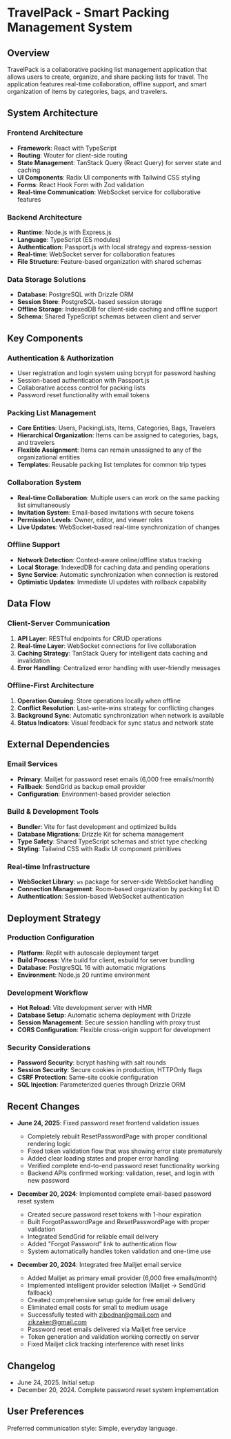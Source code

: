 # TravelPack - Smart Packing Management System

## Overview

TravelPack is a collaborative packing list management application that allows users to create, organize, and share packing lists for travel. The application features real-time collaboration, offline support, and smart organization of items by categories, bags, and travelers.

## System Architecture

### Frontend Architecture
- **Framework**: React with TypeScript
- **Routing**: Wouter for client-side routing
- **State Management**: TanStack Query (React Query) for server state and caching
- **UI Components**: Radix UI components with Tailwind CSS styling
- **Forms**: React Hook Form with Zod validation
- **Real-time Communication**: WebSocket service for collaborative features

### Backend Architecture
- **Runtime**: Node.js with Express.js
- **Language**: TypeScript (ES modules)
- **Authentication**: Passport.js with local strategy and express-session
- **Real-time**: WebSocket server for collaboration features
- **File Structure**: Feature-based organization with shared schemas

### Data Storage Solutions
- **Database**: PostgreSQL with Drizzle ORM
- **Session Store**: PostgreSQL-based session storage
- **Offline Storage**: IndexedDB for client-side caching and offline support
- **Schema**: Shared TypeScript schemas between client and server

## Key Components

### Authentication & Authorization
- User registration and login system using bcrypt for password hashing
- Session-based authentication with Passport.js
- Collaborative access control for packing lists
- Password reset functionality with email tokens

### Packing List Management
- **Core Entities**: Users, PackingLists, Items, Categories, Bags, Travelers
- **Hierarchical Organization**: Items can be assigned to categories, bags, and travelers
- **Flexible Assignment**: Items can remain unassigned to any of the organizational entities
- **Templates**: Reusable packing list templates for common trip types

### Collaboration System
- **Real-time Collaboration**: Multiple users can work on the same packing list simultaneously
- **Invitation System**: Email-based invitations with secure tokens
- **Permission Levels**: Owner, editor, and viewer roles
- **Live Updates**: WebSocket-based real-time synchronization of changes

### Offline Support
- **Network Detection**: Context-aware online/offline status tracking
- **Local Storage**: IndexedDB for caching data and pending operations
- **Sync Service**: Automatic synchronization when connection is restored
- **Optimistic Updates**: Immediate UI updates with rollback capability

## Data Flow

### Client-Server Communication
1. **API Layer**: RESTful endpoints for CRUD operations
2. **Real-time Layer**: WebSocket connections for live collaboration
3. **Caching Strategy**: TanStack Query for intelligent data caching and invalidation
4. **Error Handling**: Centralized error handling with user-friendly messages

### Offline-First Architecture
1. **Operation Queuing**: Store operations locally when offline
2. **Conflict Resolution**: Last-write-wins strategy for conflicting changes
3. **Background Sync**: Automatic synchronization when network is available
4. **Status Indicators**: Visual feedback for sync status and network state

## External Dependencies

### Email Services
- **Primary**: Mailjet for password reset emails (6,000 free emails/month)
- **Fallback**: SendGrid as backup email provider
- **Configuration**: Environment-based provider selection

### Build & Development Tools
- **Bundler**: Vite for fast development and optimized builds
- **Database Migrations**: Drizzle Kit for schema management
- **Type Safety**: Shared TypeScript schemas and strict type checking
- **Styling**: Tailwind CSS with Radix UI component primitives

### Real-time Infrastructure
- **WebSocket Library**: `ws` package for server-side WebSocket handling
- **Connection Management**: Room-based organization by packing list ID
- **Authentication**: Session-based WebSocket authentication

## Deployment Strategy

### Production Configuration
- **Platform**: Replit with autoscale deployment target
- **Build Process**: Vite build for client, esbuild for server bundling
- **Database**: PostgreSQL 16 with automatic migrations
- **Environment**: Node.js 20 runtime environment

### Development Workflow
- **Hot Reload**: Vite development server with HMR
- **Database Setup**: Automatic schema deployment with Drizzle
- **Session Management**: Secure session handling with proxy trust
- **CORS Configuration**: Flexible cross-origin support for development

### Security Considerations
- **Password Security**: bcrypt hashing with salt rounds
- **Session Security**: Secure cookies in production, HTTPOnly flags
- **CSRF Protection**: Same-site cookie configuration
- **SQL Injection**: Parameterized queries through Drizzle ORM

## Recent Changes

- **June 24, 2025**: Fixed password reset frontend validation issues
  - Completely rebuilt ResetPasswordPage with proper conditional rendering logic
  - Fixed token validation flow that was showing error state prematurely
  - Added clear loading states and proper error handling
  - Verified complete end-to-end password reset functionality working
  - Backend APIs confirmed working: validation, reset, and login with new password

- **December 20, 2024**: Implemented complete email-based password reset system
  - Created secure password reset tokens with 1-hour expiration
  - Built ForgotPasswordPage and ResetPasswordPage with proper validation
  - Integrated SendGrid for reliable email delivery
  - Added "Forgot Password" link to authentication flow
  - System automatically handles token validation and one-time use

- **December 20, 2024**: Integrated free Mailjet email service
  - Added Mailjet as primary email provider (6,000 free emails/month)
  - Implemented intelligent provider selection (Mailjet → SendGrid fallback)
  - Created comprehensive setup guide for free email delivery
  - Eliminated email costs for small to medium usage
  - Successfully tested with zjbodnar@gmail.com and zikzaker@gmail.com
  - Password reset emails delivered via Mailjet free service
  - Token generation and validation working correctly on server
  - Fixed Mailjet click tracking interference with reset links

## Changelog

- June 24, 2025. Initial setup
- December 20, 2024. Complete password reset system implementation

## User Preferences

Preferred communication style: Simple, everyday language.